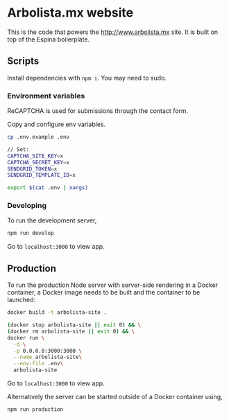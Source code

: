 # Arbolista.mx website

This is the code that powers the http://www.arbolista.mx site. It is built on top of the Espina boilerplate.

## Scripts

Install dependencies with `npm i`. You may need to sudo.

### Environment variables

ReCAPTCHA is used for submissions through the contact form.

Copy and configure env variables.
```sh
cp .env.example .env

// Set:
CAPTCHA_SITE_KEY=x
CAPTCHA_SECRET_KEY=x
SENDGRID_TOKEN=x
SENDGRID_TEMPLATE_ID=x

export $(cat .env | xargs)

```

### Developing

To run the development server,

```sh
npm run develop
```

Go to `localhost:3000` to view app.

## Production

To run the production Node server with server-side rendering in a Docker container, a Docker image needs to be built and the container to be launched:

```sh
docker build -t arbolista-site .

(docker stop arbolista-site || exit 0) && \
(docker rm arbolista-site || exit 0) && \
docker run \
  -d \
  -p 0.0.0.0:3000:3000 \
  --name arbolista-site\
  --env-file .env\
  arbolista-site
```

Go to `localhost:3000` to view app.

Alternatively the server can be started outside of a Docker container using,
```sh
npm run production
```
